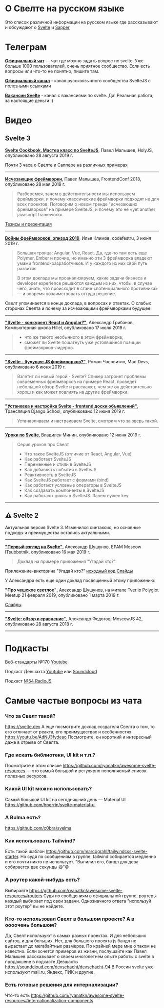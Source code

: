 # О Свелте на русском языке

Это список различной информации на русском языке где рассказывают и обсуждают о [Svelte](https://svelte.dev/) и [Sapper](https://sapper.svelte.dev/)


# Телеграм
**[Официальный чат](https://t.me/sveltejs)**
— чат где можно задать вопрос по svelte. Уже больше 1000 пользователей, очень приятное сообщество. Если есть вопросы или что-то не понятно, пишите там. 

**[Официальный канал](https://t.me/sveltejs_public)** - канал русскоязычного сообщества SvelteJS с полезными ссылками

**[Вакансии Svelte](https://t.me/sveltejs_jobs)** - канал с вакансиями по svelte. Да! Реальная работа, за настоящие деньги :)


# Видео

## Svelte 3

**[Svelte Cookbook. Мастер класс по SvelteJS](https://www.youtube.com/watch?v=I5DIcbcXzfE)**, Павел Малышев,
HolyJS, опубликовано 28 августа 2019 г.

Почти 3 часа о Свелте и Саппере на различных примерах

---

**[Исчезающие фреймворки](https://www.youtube.com/watch?v=NvNe4nKmZT0)**, Павел Малышев,
FrontendConf 2018, опубликовано 28 мая 2019 г.

>Разберемся, зачем в действительности мы используем фреймворки, и почему классические фреймворки подходят не для всех проектов. Поговорим о новом тренде "исчезающих фреймворков" на примере SvelteJS, и почему это не «yet another javascript framework».

[Тезисы и презентация](http://frontendconf.ru/moscow/2018/abstracts/3753)

---

**[Войны фреймворков: эпизод 2019](https://youtu.be/BbQgYGWP0tI?t=2230)**, Илья Климов,
codefestru, 3 июня 2019 г.

> Большая троица: Angular, Vue, React. Да, где-то там есть еще Polymer, Ember и прочие, но именно эти 3 фреймворка владеют умами frontend-разработчиков. И у каждого из них свой путь развития.
>
>В этом докладе мы проанализируем, какие задачи бизнеса и developer experience решаются каждым из них, чтобы, в случае чего, знать, что происходит в стане «потенциального противника» — и вовремя позаимствовать оттуда решение.

Свелт упоминается в конце доклада, в вопросах и ответах. О слабых сторонах Свелта и почему за исчезающими фреймворками будущее. 

---

**["Svelte - конкурент React и Angular?"](https://www.youtube.com/watch?v=XkRR4Sp6tsQ)**, Александр Грибанов, Компьютерная школа Hillel, опубликовано 17 июля 2019 г.

>- что же такого необычного в этом фреймворке; 
>- сможет ли Svelte пошатнуть уже устоявшиеся позиции фреймворков-лидеров.

---

**["Svelte - будущее JS фреймворков?"](https://www.youtube.com/watch?v=fKpLwgVlmCw)**, Роман Часовитин, Mad Devs, опубликовано 6 июня 2019 г.

>Взлетит ли новый герой - Svelte?
>Спикер затронет проблемы современных фреймворков на примере React, проведет небольшой обзор Svelte и расскажет, чем же он действительно хорош и как может повлиять на другие фреймворки.

---

**["Установка и настройка Svelte - frontend доски объявлений"](https://www.youtube.com/watch?v=09fRGElDHks)**, Трансляция Django School, опубликовано 12 июня 2019 г.

>Устанавливаем и настраиваем Svelte, смотрим что за зверь такой.

---

**[Уроки по Svelte](https://www.youtube.com/watch?v=KFfrWoLqNt0&list=PLqKQF2ojwm3mgL-JymBaquJItb0eP0MTR)**, Владилен Минин, опубликовано 12 июня 2019 г.

> Серия уроков про Свелт
> - Что такое SvelteJS (отличие от React, Angular, Vue)
> - Как работает SvelteJS
> - Переменные и стили в SvelteJS
> - Как добавлять события в SvelteJS
> - Реактивность в SvelteJS
> - Как SvelteJS работает с формами (bind)
> - Как работают условные операторы в SvelteJS
> - Как создавать компоненты  в SvelteJS
> - Как работают циклы в SvelteJS. Зачем нужен key
 
 ---


## ⚠️ Svelte 2
Актуальная версия Svelte 3. Изменился синтаксис, но основные подходы и преимущества остались актуальными. 

---
**["Первый взгляд на Svelte"](https://www.youtube.com/watch?v=zn0aNihceDk)**, Александр Шушунов, EPAM Moscow ITsubbotnik, опубликовано 16 мая 2019 г.

> Доклад на примере приложения "Угадай кто?". 

Приложение-викторина "Угадай кто?" [исходный код](https://github.com/alexandershushunov/guess_who)
[Слайды](https://drive.google.com/file/d/1i-h-yqs33jPTUjjyJayd4ThMXeudji9C/view?usp=sharing)

У Александра есть еще один доклад посвященный этому приложению:

**["Про чешское светлое"](https://www.youtube.com/watch?v=6pkHf2tY4Tc&t=1s)**, Александр Шушунов, на митапе Tver.io Polyglot Meetup 21 февраля 2019, опубликовано 1 марта 2019 г.

[Слайды](http://tver.io/meetup/2019/02-polyglot/slides/2019-ashushunov-svelte-first-try.pdf)

---

**["Svelte: обзор и сравнение"](https://www.youtube.com/watch?v=tgvgCAOR4O8)**, Александр Федотов, MoscowJS 42, опубликовано 28 августа 2018 г.

---


# Подкасты

Веб-стандарты №170 [Youtube](https://www.youtube.com/watch?v=R8ViMCqyZ1Y)

Подкаст Девшахта [Youtube](https://www.youtube.com/watch?v=s2RDp0-9AGk) или [Soundcloud](https://soundcloud.com/devschacht/devschacht-94)

Подкаст [№54 RadioJS](https://radiojs.ru/2018/12/radiojs-54/)



# Самые частые вопросы из чата

### Что за Свелт такой?
https://svelte.dev
А еще посмотрите доклад создателя Свелта о том, то его отличает от реакта, его преимуществах и особенностях https://youtu.be/AdNJ3fydeao Посмотрите, он короткий и интересный даже в отрыве от Свелта. 

### Где искать библиотеки, UI kit и т.п.?
Посмотрите в этом списке https://github.com/ryanatkn/awesome-svelte-resources — это самый большой и регулярно пополняемый список полезных ресурсов. 

### Какой UI kit можно использовать?
Самый большой UI kit на сегодняшний день — Material UI
https://github.com/hperrin/svelte-material-ui

### А Bulma есть?
https://github.com/c0bra/svelma

### Как использовать Tailwind?
Есть такой шаблон https://github.com/marcograhl/tailwindcss-svelte-starter. Но судя по сообщениям в группе, tailwind собирается медленно и его почти никто не использует. "Выпилил его, бандл для дева собирается две секунды 😄"©

### А роутер какой-нибудь есть?
Выбирайте
https://github.com/ryanatkn/awesome-svelte-resources#routers
Судя по сообщениям в официальной группе, роутеры каждый выбирает под свои задачи. Однозначного ответа "используй этот роутер" вы не найдете. 

### Кто-то использовал Свелт в большом проекте? А в оооочень большом?
Да, Свелт используют в самых разных проектах. И для небольших сайтов, и для больших. Нет, для большого проекта js бандл не вырастает до мегабайтных размеров. По крайней мере мне о таком не известно. Если хочется примеров из жизни, послушайте как Павел Малышев рассказывает о своем многолетнем опыте работы с svelte в продакшене в подкасте Девшахты https://soundcloud.com/devschacht/devschacht-94
В России svelte уже используют mail.ru, Яндекс, ПИК и другие. 

### Есть готовые решения для интернализации?
Что-то есть
https://github.com/ryanatkn/awesome-svelte-resources#internationalization-components


